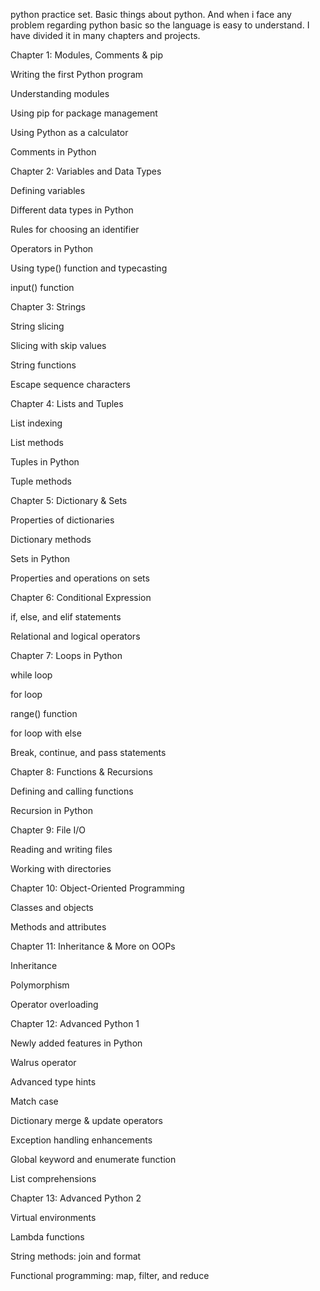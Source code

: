 python practice set.
Basic things about python.
And when i face any problem regarding python basic so the language is easy to understand.
I have divided it in many chapters and projects.

Chapter 1: Modules, Comments & pip

Writing the first Python program

Understanding modules

Using pip for package management

Using Python as a calculator

Comments in Python

Chapter 2: Variables and Data Types

Defining variables

Different data types in Python

Rules for choosing an identifier

Operators in Python

Using type() function and typecasting

input() function

Chapter 3: Strings

String slicing

Slicing with skip values

String functions

Escape sequence characters

Chapter 4: Lists and Tuples

List indexing

List methods

Tuples in Python

Tuple methods

Chapter 5: Dictionary & Sets

Properties of dictionaries

Dictionary methods

Sets in Python

Properties and operations on sets

Chapter 6: Conditional Expression

if, else, and elif statements

Relational and logical operators

Chapter 7: Loops in Python

while loop

for loop

range() function

for loop with else

Break, continue, and pass statements

Chapter 8: Functions & Recursions

Defining and calling functions

Recursion in Python

Chapter 9: File I/O

Reading and writing files

Working with directories

Chapter 10: Object-Oriented Programming

Classes and objects

Methods and attributes

Chapter 11: Inheritance & More on OOPs

Inheritance

Polymorphism

Operator overloading

Chapter 12: Advanced Python 1

Newly added features in Python

Walrus operator

Advanced type hints

Match case

Dictionary merge & update operators

Exception handling enhancements

Global keyword and enumerate function

List comprehensions

Chapter 13: Advanced Python 2

Virtual environments

Lambda functions

String methods: join and format

Functional programming: map, filter, and reduce
